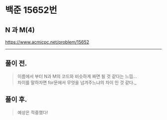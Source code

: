 # 백준 15652번

## N 과 M(4)
https://www.acmicpc.net/problem/15652
___
## 풀이 전.
> 이름에서 부터 N과 M의 코드와 비슷하게 짜면 될 것 같다는 느낌... </br>
> 차이를 말하자면 for문에서 무엇을 넘겨주느냐의 차이 인 것 같다._
## 풀이 후.
> 예상은 적중했다!</br>